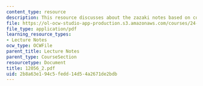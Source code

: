 ```yaml
---
content_type: resource
description: This resource discusses about the zazaki notes based on conor quinn.
file: https://ol-ocw-studio-app-production.s3.amazonaws.com/courses/24-942-grammar-of-a-less-familiar-language-spring-2003/2b8a63e194c5fedd14d54a2671de2bdb_12056_2.pdf
file_type: application/pdf
learning_resource_types:
- Lecture Notes
ocw_type: OCWFile
parent_title: Lecture Notes
parent_type: CourseSection
resourcetype: Document
title: 12056_2.pdf
uid: 2b8a63e1-94c5-fedd-14d5-4a2671de2bdb
---
```


